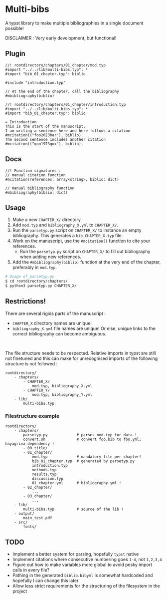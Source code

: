 # Multi-bibs
A typst library to make multiple bibliographies in a single document possible!

DISCLAIMER : Very early development, but functional!
## Plugin
```typst
//! rootdirectory/chapters/01_chapter/mod.typ
#import "../../lib/multi-bibs.typ": *
#import "bib_01_chapter.typ": biblio

#include "introduction.typ"

// At the end of the chapter, call the bibliography
#mbibliography(biblio)
```
```typst 
//! rootdirectory/chapters/01_chapter/introduction.typ
#import "../../lib/multi-bibs.typ": *
#import "bib_01_chapter.typ": biblio

= Introduction
This is the start of the manuscript.
I am writing a sentence here and here follows a citation #mcitation(("foo2023bar"), biblio).
The second sentence includes another citation #mcitation(("qoo1973qux"), biblio).
```
## Docs 

```typst
//! Function signatures :
// manual citation function
#mcitation(references: array<string>, biblio: dict)

// manual bibliography function
#mbibliography(biblio: dict)
```
## Usage
1. Make a new `CHAPTER_X/` directory.
2. Add `mod.typ` and `bibliography_X.yml` to `CHAPTER_X/`.
3. Run the `parsetyp.py` script on `CHAPTER_X/` to instance an empty bibliography. This generates a `bib_CHAPTER_X.typ` file.
4. Work on the manuscript, use the `#mcitation()` function to cite your references.
    - Run the `parsetyp.py` script on `CHAPTER_X/` to fill out bibliography when adding new references.
5. Add the `#mbibliography(biblio)` function at the very end of the chapter, preferably in `mod.typ`.



```bash
# Usage of parsetyp.py
$ cd rootdirectory/chapters/
$ python3 parsetyp.py CHAPTER_X/
```




## Restrictions!
There are several rigids parts of the manuscript : 
- `CHAPTER_X` directory names are unique!
- `bibliography_X.yml` file names are unique!
Or else, unique links to the correct bibliography can become ambiguous.
</br>

The file structure needs to be respected. Relative imports in typst are still not finetuned and this can make for unrecognised imports of the following structure is not followed : 
```
rootdirectory/ 
    - chapters/
        - CHAPTER_X/
            mod.typ, bibliography_X.yml
        - CHAPTER_Y/
            mod.typ, bibliography_Y.yml
    - lib/
        multi-bibs.typ
```


### Filestructure example
```
rootdirectory/ 
    - chapters/
        parsetyp.py             # parses mod.typ for data !
        convert.sh              # convert foo.bib to foo.yml; hayagriva dependency !
        - 00_title/  
        - 01_chapter/
            mod.typ             # mandatory file per chapter!
            bib_01_chapter.typ  # generated by parsetyp.py
            introduction.typ 
            methods.typ 
            results.typ 
            discussion.typ 
            01_chapter.yml      # bibliography.yml !
        - 02_chapter/  
            ...
        - 03_chapter/
            ...
    - lib/
        multi-bibs.typ          # source of the lib !
    - output/
        main_test.pdf
    - src/
        fonts/
```



## TODO
- Implement a better system for parsing, hopefully `typst` native
- Implement citations where consecutive numbering goes `1-4`, not `1,2,3,4`
- Figure out how to make variables more global to avoid pesky import calls in every file?
- Pathing in the generated `biblio.bibyml` is somewhat hardcoded and hopefully I can change this later
- Allow less strict requirements for the structuring of the filesystem in the project
